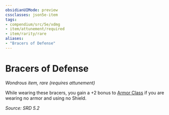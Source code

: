 ```yaml
---
obsidianUIMode: preview
cssclasses: json5e-item
tags:
- compendium/src/5e/xdmg
- item/attunement/required
- item/rarity/rare
aliases: 
- "Bracers of Defense"
---
```

# Bracers of Defense
*Wondrous item, rare (requires attunement)*  


While wearing these bracers, you gain a +2 bonus to [Armor Class](armor-class-xphb.md) if you are wearing no armor and using no Shield.

*Source: SRD 5.2*